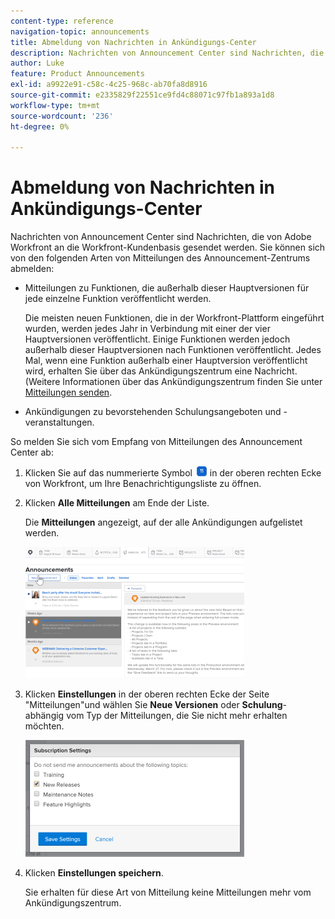 ```yaml
---
content-type: reference
navigation-topic: announcements
title: Abmeldung von Nachrichten in Ankündigungs-Center
description: Nachrichten von Announcement Center sind Nachrichten, die von Adobe Workfront an die Workfront-Kundenbasis gesendet werden. Sie können sich von den folgenden Arten von Mitteilungen des Announcement Center abmelden - BEARBEITEN SIE MICH.
author: Luke
feature: Product Announcements
exl-id: a9922e91-c58c-4c25-968c-ab70fa8d8916
source-git-commit: e2335829f22551ce9fd4c88071c97fb1a893a1d8
workflow-type: tm+mt
source-wordcount: '236'
ht-degree: 0%

---
```


# Abmeldung von Nachrichten in Ankündigungs-Center

Nachrichten von Announcement Center sind Nachrichten, die von Adobe Workfront an die Workfront-Kundenbasis gesendet werden. Sie können sich von den folgenden Arten von Mitteilungen des Announcement-Zentrums abmelden:

* Mitteilungen zu Funktionen, die außerhalb dieser Hauptversionen für jede einzelne Funktion veröffentlicht werden.

   Die meisten neuen Funktionen, die in der Workfront-Plattform eingeführt wurden, werden jedes Jahr in Verbindung mit einer der vier Hauptversionen veröffentlicht. Einige Funktionen werden jedoch außerhalb dieser Hauptversionen nach Funktionen veröffentlicht. Jedes Mal, wenn eine Funktion außerhalb einer Hauptversion veröffentlicht wird, erhalten Sie über das Ankündigungszentrum eine Nachricht. (Weitere Informationen über das Ankündigungszentrum finden Sie unter [Mitteilungen senden](../../administration-and-setup/get-started-wf-administration/view-send-announcements.md).

* Ankündigungen zu bevorstehenden Schulungsangeboten und -veranstaltungen.

So melden Sie sich vom Empfang von Mitteilungen des Announcement Center ab:

1. Klicken Sie auf das nummerierte Symbol ![](assets/notifications-icon-jewel.jpg) in der oberen rechten Ecke von Workfront, um Ihre Benachrichtigungsliste zu öffnen.
1. Klicken **Alle Mitteilungen** am Ende der Liste.

   Die **Mitteilungen** angezeigt, auf der alle Ankündigungen aufgelistet werden.

   ![](assets/announcements-page-qs-350x210.png)

1. Klicken **Einstellungen** in der oberen rechten Ecke der Seite &quot;Mitteilungen&quot;und wählen Sie **Neue Versionen** oder **Schulung**- abhängig vom Typ der Mitteilungen, die Sie nicht mehr erhalten möchten.

   ![](assets/announcementcenter-settings-350x187.png)

1. Klicken **Einstellungen speichern**.

   Sie erhalten für diese Art von Mitteilung keine Mitteilungen mehr vom Ankündigungszentrum.
